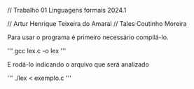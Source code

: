 // Trabalho 01 Linguagens formais 2024.1

// Artur Henrique Teixeira do Amaral
// Tales Coutinho Moreira

Para usar o programa é primeiro necessário compilá-lo.

'''
gcc lex.c -o lex
'''

E rodá-lo indicando o arquivo que será analizado

'''
./lex < exemplo.c
'''
